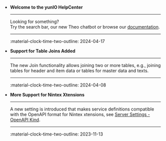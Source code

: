 <div class="grid cards" markdown>


-   **Welcome to the yunIO HelpCenter**

    ---

    Looking for something?<br> Try the search bar, our new Theo chatbot  or browse our [documentation](documentation/introduction.md). 

    ---

    :material-clock-time-two-outline: 2024-04-17

-   **Support for Table Joins Added**

    ---

    The new Join functionality allows joining two or more tables, e.g., joining tables for header and item data or tables for master data and texts.

    ---

    :material-clock-time-two-outline: 2024-04-08

-   **More Support for Nintex Xtensions**

    ---

    A new setting is introduced that makes service definitions compatible with the OpenAPI format for Nintex xtensions, see [Server Settings - OpenAPI Kind](documentation/server-settings.md/#openapi-target-kind).

    ---

    :material-clock-time-two-outline: 2023-11-13

</div>